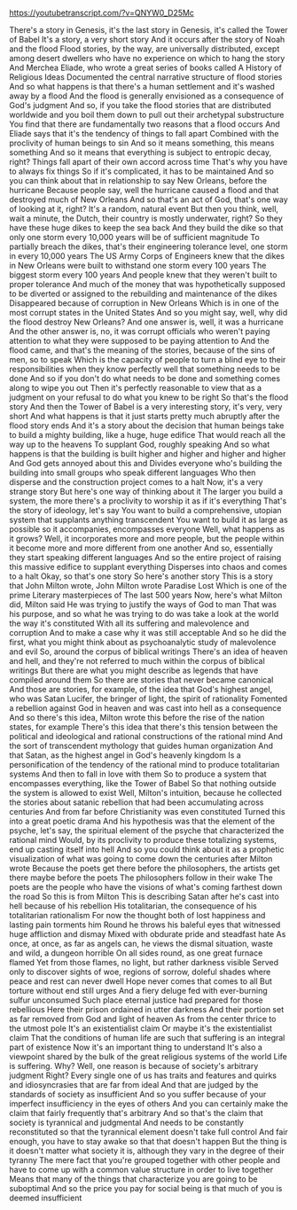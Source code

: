 https://youtubetranscript.com/?v=QNYW0_D25Mc

 There's a story in Genesis, it's the last story in Genesis, it's called the Tower of Babel It's a story, a very short story And it occurs after the story of Noah and the flood Flood stories, by the way, are universally distributed, except among desert dwellers who have no experience on which to hang the story And Merchea Eliade, who wrote a great series of books called A History of Religious Ideas Documented the central narrative structure of flood stories And so what happens is that there's a human settlement and it's washed away by a flood And the flood is generally envisioned as a consequence of God's judgment And so, if you take the flood stories that are distributed worldwide and you boil them down to pull out their archetypal substructure You find that there are fundamentally two reasons that a flood occurs And Eliade says that it's the tendency of things to fall apart Combined with the proclivity of human beings to sin And so it means something, this means something And so it means that everything is subject to entropic decay, right? Things fall apart of their own accord across time That's why you have to always fix things So if it's complicated, it has to be maintained And so you can think about that in relationship to say New Orleans, before the hurricane Because people say, well the hurricane caused a flood and that destroyed much of New Orleans And so that's an act of God, that's one way of looking at it, right? It's a random, natural event But then you think, well, wait a minute, the Dutch, their country is mostly underwater, right? So they have these huge dikes to keep the sea back And they build the dike so that only one storm every 10,000 years will be of sufficient magnitude To partially breach the dikes, that's their engineering tolerance level, one storm in every 10,000 years The US Army Corps of Engineers knew that the dikes in New Orleans were built to withstand one storm every 100 years The biggest storm every 100 years And people knew that they weren't built to proper tolerance And much of the money that was hypothetically supposed to be diverted or assigned to the rebuilding and maintenance of the dikes Disappeared because of corruption in New Orleans Which is in one of the most corrupt states in the United States And so you might say, well, why did the flood destroy New Orleans? And one answer is, well, it was a hurricane And the other answer is, no, it was corrupt officials who weren't paying attention to what they were supposed to be paying attention to And the flood came, and that's the meaning of the stories, because of the sins of men, so to speak Which is the capacity of people to turn a blind eye to their responsibilities when they know perfectly well that something needs to be done And so if you don't do what needs to be done and something comes along to wipe you out Then it's perfectly reasonable to view that as a judgment on your refusal to do what you knew to be right So that's the flood story And then the Tower of Babel is a very interesting story, it's very, very short And what happens is that it just starts pretty much abruptly after the flood story ends And it's a story about the decision that human beings take to build a mighty building, like a huge, huge edifice That would reach all the way up to the heavens To supplant God, roughly speaking And so what happens is that the building is built higher and higher and higher and higher And God gets annoyed about this and Divides everyone who's building the building into small groups who speak different languages Who then disperse and the construction project comes to a halt Now, it's a very strange story But here's one way of thinking about it The larger you build a system, the more there's a proclivity to worship it as if it's everything That's the story of ideology, let's say You want to build a comprehensive, utopian system that supplants anything transcendent You want to build it as large as possible so it accompanies, encompasses everyone Well, what happens as it grows? Well, it incorporates more and more people, but the people within it become more and more different from one another And so, essentially they start speaking different languages And so the entire project of raising this massive edifice to supplant everything Disperses into chaos and comes to a halt Okay, so that's one story So here's another story This is a story that John Milton wrote, John Milton wrote Paradise Lost Which is one of the prime Literary masterpieces of The last 500 years Now, here's what Milton did, Milton said He was trying to justify the ways of God to man That was his purpose, and so what he was trying to do was take a look at the world the way it's constituted With all its suffering and malevolence and corruption And to make a case why it was still acceptable And so he did the first, what you might think about as psychoanalytic study of malevolence and evil So, around the corpus of biblical writings There's an idea of heaven and hell, and they're not referred to much within the corpus of biblical writings But there are what you might describe as legends that have compiled around them So there are stories that never became canonical And those are stories, for example, of the idea that God's highest angel, who was Satan Lucifer, the bringer of light, the spirit of rationality Fomented a rebellion against God in heaven and was cast into hell as a consequence And so there's this idea, Milton wrote this before the rise of the nation states, for example There's this idea that there's this tension between the political and ideological and rational constructions of the rational mind And the sort of transcendent mythology that guides human organization And that Satan, as the highest angel in God's heavenly kingdom Is a personification of the tendency of the rational mind to produce totalitarian systems And then to fall in love with them So to produce a system that encompasses everything, like the Tower of Babel So that nothing outside the system is allowed to exist Well, Milton's intuition, because he collected the stories about satanic rebellion that had been accumulating across centuries And from far before Christianity was even constituted Turned this into a great poetic drama And his hypothesis was that the element of the psyche, let's say, the spiritual element of the psyche that characterized the rational mind Would, by its proclivity to produce these totalizing systems, end up casting itself into hell And so you could think about it as a prophetic visualization of what was going to come down the centuries after Milton wrote Because the poets get there before the philosophers, the artists get there maybe before the poets The philosophers follow in their wake The poets are the people who have the visions of what's coming farthest down the road So this is from Milton This is describing Satan after he's cast into hell because of his rebellion His totalitarian, the consequence of his totalitarian rationalism For now the thought both of lost happiness and lasting pain torments him Round he throws his baleful eyes that witnessed huge affliction and dismay Mixed with obdurate pride and steadfast hate As once, at once, as far as angels can, he views the dismal situation, waste and wild, a dungeon horrible On all sides round, as one great furnace flamed Yet from those flames, no light, but rather darkness visible Served only to discover sights of woe, regions of sorrow, doleful shades where peace and rest can never dwell Hope never comes that comes to all But torture without end still urges And a fiery deluge fed with ever-burning sulfur unconsumed Such place eternal justice had prepared for those rebellious Here their prison ordained in utter darkness And their portion set as far removed from God and light of heaven As from the center thrice to the utmost pole It's an existentialist claim Or maybe it's the existentialist claim That the conditions of human life are such that suffering is an integral part of existence Now it's an important thing to understand It's also a viewpoint shared by the bulk of the great religious systems of the world Life is suffering. Why? Well, one reason is because of society's arbitrary judgment Right? Every single one of us has traits and features and quirks and idiosyncrasies that are far from ideal And that are judged by the standards of society as insufficient And so you suffer because of your imperfect insufficiency in the eyes of others And you can certainly make the claim that fairly frequently that's arbitrary And so that's the claim that society is tyrannical and judgmental And needs to be constantly reconstituted so that the tyrannical element doesn't take full control And fair enough, you have to stay awake so that that doesn't happen But the thing is it doesn't matter what society it is, although they vary in the degree of their tyranny The mere fact that you're grouped together with other people and have to come up with a common value structure in order to live together Means that many of the things that characterize you are going to be suboptimal And so the price you pay for social being is that much of you is deemed insufficient